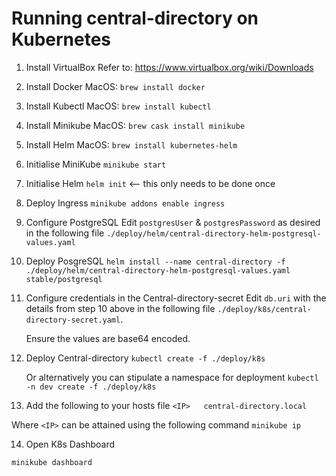 # Running central-directory on Kubernetes

1. Install VirtualBox
    Refer to: https://www.virtualbox.org/wiki/Downloads

2. Install Docker
    MacOS: `brew install docker`

3. Install Kubectl
    MacOS: `brew install kubectl`

4. Install Minikube
    MacOS: `brew cask install minikube`

5. Install Helm
    MacOS: `brew install kubernetes-helm`

6. Initialise MiniKube
    `minikube start`

7. Initialise Helm
    `helm init` <-- this only needs to be done once

8. Deploy Ingress
    `minikube addons enable ingress`

9. Configure PostgreSQL
    Edit `postgresUser` & `postgresPassword` as desired in the following file `./deploy/helm/central-directory-helm-postgresql-values.yaml`

10. Deploy PosgreSQL
    `helm install --name central-directory -f ./deploy/helm/central-directory-helm-postgresql-values.yaml stable/postgresql`

11. Configure credentials in the Central-directory-secret
    Edit `db.uri` with the details from step 10 above in the following file `./deploy/k8s/central-directory-secret.yaml`.

    Ensure the values are base64 encoded.

12. Deploy Central-directory
    `kubectl create -f ./deploy/k8s`

    Or alternatively you can stipulate a namespace for deployment
    `kubectl -n dev create -f ./deploy/k8s`

13. Add the following to your hosts file
`<IP>	central-directory.local`

Where `<IP>` can be attained using the following command `minikube ip`

14. Open K8s Dashboard

`minikube dashboard`

